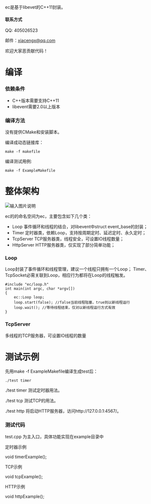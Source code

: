 ec是基于libevet的C++11封装。

#### 联系方式
QQ: 405026523

邮件：xiacengx@qq.com

欢迎大家恶贡献代码！
# 编译

### 依赖条件

- C\++版本需要支持C++11
- libevent需要2.0以上版本 

### 编译方法
没有提供CMake和安装脚本。

编译成动态链接库：
```
make -f makefile
```

编译测试用例:
```
make -f ExampleMakefile
```

# 整体架构

![输入图片说明](http://git.oschina.net/uploads/images/2016/0713/162327_b73c47c3_428019.jpeg "在这里输入图片标题")

ec的的命名空间为ec，主要包含如下几个类：
- Loop 事件循环和线程的结合，对libevent中struct event_base的封装；
- Timer 定时器类，依赖Loop，支持按周期定时、延迟定时、永久定时；
- TcpServer TCP服务器类，线程安全，可设置IO线程数量；
- HttpServer HTTP服务器类，仅实现了部分简单功能；


### Loop

Loop封装了事件循环和线程管理，建议一个线程只拥有一个Loop；
Timer、TcpSocket必需关联到Loop，相应行为都将在Loop的线程触发。


```
#include "ec/loop.h"
int main(int argc, char *argv[])
{
    ec::Loop loop;
    loop.start(false); //false当前线程阻塞，true则以新线程运行
    loop.wait(); //等待线程结束，仅对以新线程运行方式有效
}
```

### TcpServer

多线程的TCP服务器，可设置IO线程的数量


# 测试示例

先用make -f ExampleMakefile编译生成test后：

```
./test timer
```

./test timer 测试定时器用法。

./test tcp 测试TCP的用法。

./test http 将启动HTTP服务器，访问http://127.0.0.1:4567/。

### 测试代码
test.cpp 为主入口，具体功能实现在example目录中

定时器示例

void timerExample();

TCP示例

void tcpExample();

HTTP示例

void httpExample();


